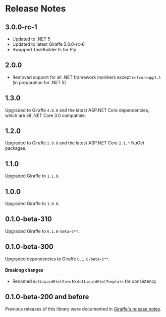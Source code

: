Release Notes
=============

## 3.0.0-rc-1

- Updated to .NET 5
- Updated to latest Giraffe 5.0.0-rc-6
- Swapped TaskBuilder.fs for Ply

## 2.0.0

- Removed support for all .NET framework monikers except `netcoreapp3.1` (in preparation for .NET 5)

## 1.3.0

Upgraded to Giraffe `4.0.0` and the latest ASP.NET Core dependencies, which are all .NET Core 3.0 compatible.

## 1.2.0

Upgraded to Giraffe `2.0.0` and the latest ASP.NET Core `2.1.*` NuGet packages.

## 1.1.0

Upgraded Giraffe to `1.1.0`.

## 1.0.0

Upgraded Giraffe to `1.0.0`.

## 0.1.0-beta-310

Upgraded Giraffe to `0.1.0-beta-6**`.

## 0.1.0-beta-300

Upgraded dependencies to Giraffe `0.1.0-beta-5**`.

#### Breaking changes

- Renamed `dotLiquidHtmlView` to `dotLiquidHtmlTemplate` for consistency

## 0.1.0-beta-200 and before

Previous releases of this library were documented in [Giraffe's release notes](https://github.com/giraffe-fsharp/Giraffe/blob/master/RELEASE_NOTES.md).